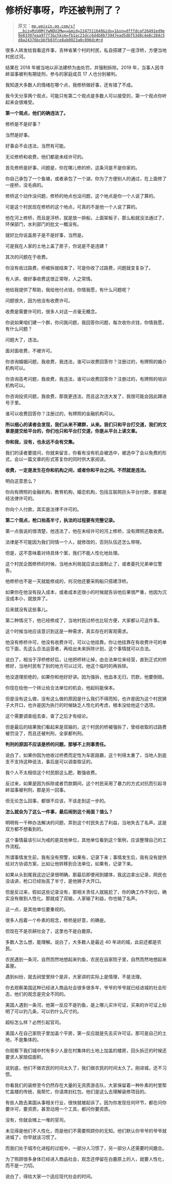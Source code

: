 # 修桥好事呀，咋还被判刑了？

> 原文：[`mp.weixin.qq.com/s?__biz=MzU0MjYwNDU2Mw==&mid=2247511649&idx=1&sn=dfffdcaf26491ed9e9e83397eaa977f3&chksm=fb1ac21dcc6d4b0b73947ead5d6f53d8c4e8c284c5d8a24376bcbbfb03fce8ab0023a0c896dc#rd`](http://mp.weixin.qq.com/s?__biz=MzU0MjYwNDU2Mw==&mid=2247511649&idx=1&sn=dfffdcaf26491ed9e9e83397eaa977f3&chksm=fb1ac21dcc6d4b0b73947ead5d6f53d8c4e8c284c5d8a24376bcbbfb03fce8ab0023a0c896dc#rd)

很多人转发给我看这件事，吉林省某个村的村民，私自搭建了一座浮桥，方便当地村民过河。 

结果在 2018 年被当地以非法建桥为由处罚，并强制拆除。2019 年，当事人因寻衅滋事被判有期徒刑，参与的家庭成员 17 人也分别被判。

我知道大多数人的情绪在哪个点，我修桥做好事，还有错了不成。 

我今天分享两个观点，可能只有第二个观点是多数人可以接受的，第一个观点你听起来会很难受。 

**第一个观点，他们的确违法了。**

修桥是不是好事？ 

当然是好事。 

好事会不会违法，当然有可能。

无论修桥和收费，他们都是未经许可的。

首先修桥是好事，问题是，你在哪儿修的桥，这条河是不是你家的。

你自己承包了一个鱼塘，或者承包了一个湖，你为了方便别人的通过，在上面修了一座桥，没毛病的。 

修桥这个动作没问题，修桥的地点也没问题，这个地点是你一个人说了算的。 

可是这个村民现在修桥的这个地点，可真的不是他一个人说了算的。 

他在河上修桥，而且是浮桥，就是放一排船，上面架板子，那么船就没法通过了，环保部门，水利部门的批文一概没有。

就好比你说盖房子是不是好事，当然是。 

可是我在人家的土地上盖了房子，你说是不是违建？

其次的问题在于收费。 

你没有收过路费，桥被拆就结束了，可是你收了过路费，问题就变复杂了。 

有人讲，做好事收费这很正常呀，人之常情。 

他给我提供了帮助，我给他付点钱，你情我愿，有什么问题呢？ 

问题很大，因为他没有收费许可。 

收费是需要许可的，很多人对这一点毫无概念。 

你说如果咱们建一个群，你问我问题，我回答你问题，每次收你点钱，你情我愿，有什么问题？ 

问题大了，违法。

面对面收费，不被许可。 

你咨询婚姻问题，我收费，我违法，谁可以收费回答你？注册过的，有牌照的婚介机构可以。 

你咨询高考问题，我收费，我违法，谁可以收费回答你？注册过的，有牌照的培训机构可以。

你咨询投资问题，我收费，那我更违法，而且这次违大发了，我很可能会因此蹲进号子里。

谁可以收费回答你？注册过的，有牌照的金融机构可以。

**所以细心的读者会发现，我们从来不建群，从来。我们只和平台打交道，我们的文章是提交给平台的，你们也只和平台打交道，你是从平台上读文章。**

**你和我，没有，也永远不会有交集。** 

我们的读者要提问，你就来留言，你看有没有机会被选中，被选中了会以免费的形式，会以一篇文章的形式答复你的同时供大家阅读。

**收费，一定是发生在你和机构之间，或者你和平台之间。不然就是违法。** 

明白这意思么？ 

你向有牌照的金融机构，教育机构，婚恋机构，包括互联网巨头平台付款，那都是经法律许可的。

你向个人付款，其实是法律不许可的。

**第二个观点，枪口抬高半寸，执法的过程要有完整记录。**

第一点我说的很清楚，他违法了，他在未经许可的河上修桥，没有牌照还敢收费。

法律是不可能因为我们同情一个人，就修改的，否则队伍还怎么带呀。 

但是，这不意味着对待具体个案，我们不能人性化地处理。 

这个村民企图修桥的时候，当地水利局就应该出面制止了，或者委托兄弟单位警告。 

他修桥也不是一天就能修成的，何况他还要采购船只搭建浮桥。 

如果你在他没有投入成本，或者成本还很小的时候就告诉他后果很严重，他因为沉没成本小，就放弃了。

后来就没有这些事儿。 

第二种情况下，他已经修成了，当地村民过桥也比较方便，大家都认可这件事。 

这个时候当地应该意识到这是一种需求，真实存在的客观需求。 

他没有修桥许可，他没有收费许可，可以让他挂靠。你让他挂靠在有收费许可的单位下面，先这么合法运营者，再给出未来拆除计划，这个事情就可以合法。

说白了，相当于浮桥修好后，让他把桥转让掉，由合法单位来经营，直到正式的桥修好，当地村民有了别的地方可以过河，他这个临时的再拆除。 

他没道理拒绝的，如果你和他好好讲。因为强拆，他血本无归，罚款，他要倒赔。 

你现在给他一个转让给合法单位的机会，他起码能保本。 

但是没有这么做，没有这么做的原因是什么我们不得而知，也许是因为这个村民狮子大开口，也许是因为执行的时候缺乏人性化的考虑，根本没给他这个选项。 

这个需要调查组去查，查了之后才有结论。 

但是最后的结果我们看起来是双输的，这个村民的桥被强拆了，曾经收取的过路费被罚没了，而且还被判刑，全家都判刑。 

**判刑的原因不应该是桥的问题，那够不上刑事责任。**

说白了，如果你因为他收过桥费而定性为车匪路霸，这个判得太重了，当地人到底支不支持这种说法，事后是可以调查取证的。 

我个人不太相信这个村民胆这么肥，敢强收费。

反过来，如果是因为拆除或者罚款期间，这个村民采用了暴力的方式对抗而引起寻衅滋事被判刑，那是另一回事。

但无论怎么回事，都很不应该，不该走到这一步的。

**怎么就会为了这么一件事，最后闹到这个局面？值么？**

明明有一千种办法解决的问题，弄到这个村民失去了利益，当地失去了名声。这是双方都不想看到的。 

这个事情最该引以为戒的是其他单位，其他单位看到这个案例，应该整理自己的工作流程。

所谓事情发生前，我有没有预警，如果有，记录下来；事情发生后，我有没有提供给对方协调方案，比如让他转移到合法单位，如果有，记录下来。

如果从头到尾我这边记录很明确，那最后即便闹到媒体，我这边拿出记录，网民也没话讲，枪口已经抬高了半寸，是他狮子大开口。 

但是反过来，假如这些记录没有，那相关责任人就尴尬了，你的确工作不到位，确实没有做到人性化。那就成了双输，人家输了利益，你也输了名声。

这一点，是其他单位要重视的。 

很多人抱着一个朴素的观念，修桥是好意，的确是。

但现在不是农耕社会了，这里也不是白鹿原。

多数人怎么想，能理解。说白了，大多数人是最近 40 年进的城，此前还都是农民。

农民遇到一条河，自然而然地想起来钓鱼，农民在自家院子里，自然而然地想起来盖屋。 

遇到纠纷，就去祠堂里辩个是非，大家讲的实际上是情理，不是法理。 

你去观察美国这种已经进入商品社会很多很多年，爷爷的爷爷就已经进城的社会形态，他们的观念是完全不同的。 

美国人遇到一条河，他第一反应不是钓鱼，是上哪儿买许可证，买来的许可证上标明了可以钓几条，可以钓什么尺寸的。 

超标怎么样？必然引起官司。

美国人在自己家院子里加盖个平房，第一反应就是先去买许可证。那可是自己的土地，不是集体的。

你观察下我们城中村有多少人是在村集体的土地上加盖的楼房，回头拆迁的时候还要求人家赔偿面积。 

说到底，他们不做农民的时间太久了，我们做农民的时间太久了。刚进城，还不习惯。 

你看我们的装修至今仍然存在大量的无资质游击队，大家保留着一种朴素的村里帮忙盖楼的传统，我帮忙，你请席封红包，他们是这么去理解装修项目的。

有些人跑去美国从事相关行业，很快就被起诉了。因为你发现任何环节，都在问你要许可，要资质，甚至动用一个工具，都问你要资质。 

没有，你就会摊上一堆的官司。 

未见得是他们不人性化，而是他们不需要照顾你的无知。他们默认你爷爷的爷爷就进城了，你早就该习惯了。 

而我们处于城市化进程的过程中，一部分人习惯了，另一部分人还需要时间磨合。

为了照顾很多身体已经进入商品社会，观念还停留在白鹿原上的人，就要人性化，而不是一刀切。 

说白了，得给大家一个适应现代社会的时间。